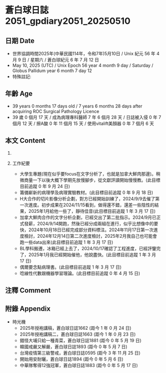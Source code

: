[_metadata_:encoding]: - "utf-8"
[_metadata_:language]: - "zh-Hant-TW"
[_metadata_:fileformat]: - "markdown"
[_metadata_:MIME_type]: - "text/plain"
[_metadata_:markdown_version]: - "commonmark version 0.30"
[_metadata_:markdown_spec]: - "https://spec.commonmark.org/0.30/"

# 蒼白球日誌2051_gpdiary2051_20250510 #

## 日期 Date ##

* 世界協調時間2025年(中華民國114年，令和7年)5月10日 / Unix 紀元 56 年 4 月 9 日 / 星期六 / 蒼白球紀元 6 年 7 月 12 日
* May 10, 2025 (UTC) / Unix Epoch 56 year 4 month 9 day / Saturday / Globus Pallidum year 6 month 7 day 12
* 特殊註記:

## 年齡 Age ##

* 39 years 0 months 17 days old / 7 years 6 months 28 days after acquiring ROC Surgical Pathology Licence
* 39 歲 0 個月 17 天 / 成為病理專科醫師 7 年 6 個月 28 天 / 日誌被入侵 0 年 7 個月 12 天 / 擦A酸 0 年 11 個月 15 天 / 使用vitalift美顏器 0 年 7 個月 6 天

## 本文 Content ##

1. 

2. 工作紀要

    - 大學生專題(現在似乎要focus在文字分析了，也就是加拿大鮮肉那邊)。稍微商量一下以後大概下學期先放慢腳步，從文獻評讀開始慢慢教。(此目標目前追蹤 0 年 9 月 24 日)
    - 籌備嶄新的病理學及病理實驗教材。(此目標目前追蹤 0 年 9 月 18 日)
    - H大合作的切片影像分析企劃，對方已經開始訓練了，2024/9/9去催了第一次進度。初步成果在2024/11/15看到，做得還不錯，還差一些陰性的結果，2025年1月給他一些了，靜待佳音(此目標目前追蹤 1 年 3 月 17 日)
    - 加拿大鮮肉合作的文字分析企劃，已經交出了第二批指示。2024/9月已正式發薪，2024/9/14開跑，然後已經分成兩組在進行，似乎比想像中的要快，2024年10月18日已經完成部分資料標注。2024年11月17日第一次進度檢討，2024年12月14日第二次進度檢討，2025年2月我自己也可能會跑一些data出來(此目標目前追蹤 1 年 3 月 17 日)
    - BL學科搬遷，冰箱已經上去了，2024/10/17確認了工程進度，已經評鑒完了，2025年1月我已經開始催他，他說盡快。(此目標目前追蹤 1 年 3 月 17 日)
    - 偶爾要念點病理書。(此目標目前追蹤 1 年 3 月 17 日)
    - 唸線性代數跟機器學習理論。(此目標目前追蹤 0 年 4 月 15 日)

## 注釋 Comment ##


## 附錄 Appendix ##

* 時光機
    - 2025年授袍講稿，蒼白球日誌1662 (距今 1 年 0 月 24 日)
    - 2025年授袍講稿二，蒼白球日誌1663 (距今 1 年 0 月 23 日)
    - 錯怪大埔只給一種青菜，蒼白球日誌1881 (距今 0 年 5 月 19 日)
    - 韓國戒嚴又解嚴，蒼白球日誌1893 (距今 0 年 5 月 7 日)
    - 台灣疫情第三級警戒，蒼白球日誌0595 (距今 3 年 11 月 25 日)
    - 開始用安耐曬，蒼白球日誌1894 (距今 0 年 5 月 6 日)
    - 中華隊奪得12強冠軍，蒼白球日誌1883 (距今 0 年 5 月 17 日)
